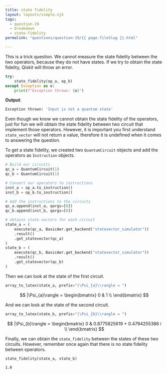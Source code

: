 ```yaml
---
title: state fidelity
layout: layouts/simple.njk
tags:
  - question-19
  - breakdown
  - state-fidelity
permalink: "questions/question-19/{{ page.fileSlug }}.html"

---
```



This is a trick question.
We cannot measure the state fidelity between the two operators, because they do not have states.
If we try to obtain the state fidelity, Qiskit will throw an error.


```python
try:
    state_fidelity(op_a, op_b)
except Exception as e:
    print(f"Exception thrown: {e}")
```

**Output**:
```bash
Exception thrown: 'Input is not a quantum state'

```

Even though we know we cannot obtain the state fidelity of the operators, just for fun we will obtain the state fidelity between two circuit that implement those operators.
However, it is important you first understand `state_vector` will not return a value, therefore it is undefined when it comes to answering the question.

To get a state fidelity, we created two `QuantumCircuit` objects and add the operators as `Instruction` objects.


```python
# Build our circuits
qc_a = QuantumCircuit(1)
qc_b = QuantumCircuit(1)

# Convert our operators to instructions
inst_a = op_a.to_instruction()
inst_b = op_b.to_instruction()

# Add the instructions to the circuits
qc_a.append(inst_a, qargs=[0])
qc_b.append(inst_b, qargs=[0])

# obtains state vectors for each circuit
state_a = (
    execute(qc_a, BasicAer.get_backend("statevector_simulator"))
    .result()
    .get_statevector(qc_a)
)
state_b = (
    execute(qc_b, BasicAer.get_backend("statevector_simulator"))
    .result()
    .get_statevector(qc_b)
)
```

Then we can look at the state of the first circuit.


```python
array_to_latex(state_a, prefix="|\Psi_{a}\\rangle = ")
```




$$
|\Psi_{a}\rangle = 
\begin{bmatrix}
0 & 1  \\
 \end{bmatrix}
$$



And we can look at the state of the second circuit.


```python
array_to_latex(state_b, prefix="|\Psi_{b}\\rangle = ")
```




$$
|\Psi_{b}\rangle = 
\begin{bmatrix}
0 & 0.8775825619 + 0.4794255386 i  \\
 \end{bmatrix}
$$



Finally, we can obtain the `state_fidelity` between the states of these two circuits.
However, remember once again that there is no state fidelity between operators.


```python
state_fidelity(state_a, state_b)
```




    1.0

